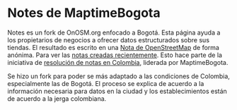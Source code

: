# Notes de MaptimeBogota

Notes es un fork de OnOSM.org enfocado a Bogotá. Esta página ayuda a los propietarios de negocios a ofrecer datos estructurados sobre sus tiendas.
El resultado es escrito en una [Nota de OpenStreetMap](https://wiki.openstreetmap.org/wiki/ES:Notas) de forma anónima.
Para ver las [notas creadas recientemente](https://ent8r.github.io/NotesReview/?view=map&map=11%2F4.6552%2F-74.1111&query=MaptimeBogota&status=open).
Esto hace parte de la iniciativa de [resolución de notas en Colombia](https://wiki.openstreetmap.org/wiki/ES:Colombia/Resoluci%C3%B3n_de_notas), liderada por MaptimeBogota.

Se hizo un fork para poder se más adaptado a las condiciones de Colombia, especialmente las de Bogotá.
El proceso se explica de acuerdo a la información necesaria para datos en la ciudad y los establecimientos están de acuerdo a la jerga colombiana.
